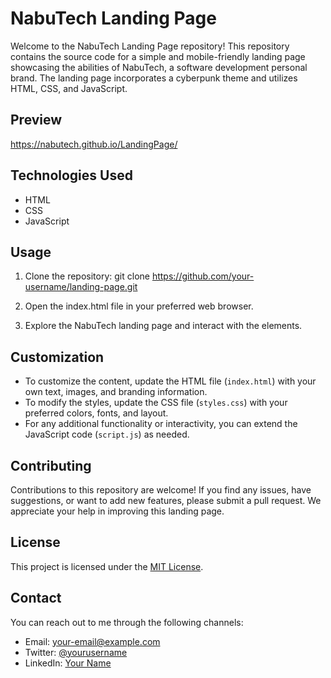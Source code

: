 # NabuTech Landing Page

Welcome to the NabuTech Landing Page repository! This repository contains the source code for a simple and mobile-friendly landing page showcasing the abilities of NabuTech, a software development personal brand. The landing page incorporates a cyberpunk theme and utilizes HTML, CSS, and JavaScript.

## Preview

https://nabutech.github.io/LandingPage/

## Technologies Used

- HTML
- CSS
- JavaScript

## Usage

1. Clone the repository:
git clone https://github.com/your-username/landing-page.git


2. Open the index.html file in your preferred web browser.

3. Explore the NabuTech landing page and interact with the elements.

## Customization

- To customize the content, update the HTML file (`index.html`) with your own text, images, and branding information.
- To modify the styles, update the CSS file (`styles.css`) with your preferred colors, fonts, and layout.
- For any additional functionality or interactivity, you can extend the JavaScript code (`script.js`) as needed.

## Contributing

Contributions to this repository are welcome! If you find any issues, have suggestions, or want to add new features, please submit a pull request. We appreciate your help in improving this landing page.

## License

This project is licensed under the [MIT License](LICENSE).

## Contact

You can reach out to me through the following channels:
- Email: your-email@example.com
- Twitter: [@yourusername](https://twitter.com/yourusername)
- LinkedIn: [Your Name](https://www.linkedin.com/in/yourname/)



